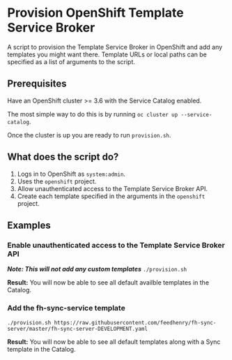 # Provision OpenShift Template Service Broker
A script to provision the Template Service Broker in OpenShift and add any
templates you might want there. Template URLs or local paths can be specified
as a list of arguments to the script.

## Prerequisites

Have an OpenShift cluster >= 3.6 with the Service Catalog enabled.

The most simple way to do this is by running `oc cluster up --service-catalog`.

Once the cluster is up you are ready to run `provision.sh`.

## What does the script do?

1. Logs in to OpenShift as `system:admin`.
2. Uses the `openshift` project.
3. Allow unauthenticated access to the Template Service Broker API.
4. Create each template specified in the arguments in the `openshift` project.

## Examples

### Enable unauthenticated access to the Template Service Broker API
***Note: This will not add any custom templates***
`./provision.sh`

**Result:** You will now be able to see all default availble templates in the
Catalog.

### Add the fh-sync-service template
`./provision.sh https://raw.githubusercontent.com/feedhenry/fh-sync-server/master/fh-sync-server-DEVELOPMENT.yaml`

**Result:** You will now be able to see all default templates along with a Sync
template in the Catalog.
